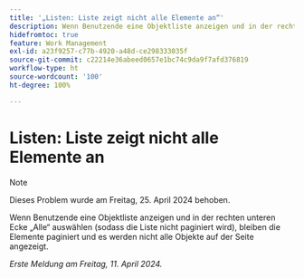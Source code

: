 ```yaml
---
title: '„Listen: Liste zeigt nicht alle Elemente an“'
description: Wenn Benutzende eine Objektliste anzeigen und in der rechten unteren Ecke „Alle“ auswählen (sodass die Liste nicht paginiert wird), bleiben die Elemente paginiert und es werden nicht alle Objekte auf der Seite angezeigt.
hidefromtoc: true
feature: Work Management
exl-id: a23f9257-c77b-4920-a48d-ce298333035f
source-git-commit: c22214e36abeed0657e1bc74c9da9f7afd376819
workflow-type: ht
source-wordcount: '100'
ht-degree: 100%

---
```


# Listen: Liste zeigt nicht alle Elemente an

>[!NOTE]
>
>Dieses Problem wurde am Freitag, 25. April 2024 behoben.

Wenn Benutzende eine Objektliste anzeigen und in der rechten unteren Ecke „Alle“ auswählen (sodass die Liste nicht paginiert wird), bleiben die Elemente paginiert und es werden nicht alle Objekte auf der Seite angezeigt.

_Erste Meldung am Freitag, 11. April 2024._
